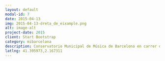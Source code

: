 ```yaml
---
layout: default
modal-id: 7
date: 2015-04-13
img: 2015-04-13-dreta_de_eixample.png
alt: image-alt
project-date: 2015
client: Start Bootstrap
category: mibarcelona
description: Conservatorio Municipal de Música de Barcelona en carrer de Valencia 330.
latlng: 41.395973,2.167311
---
```

